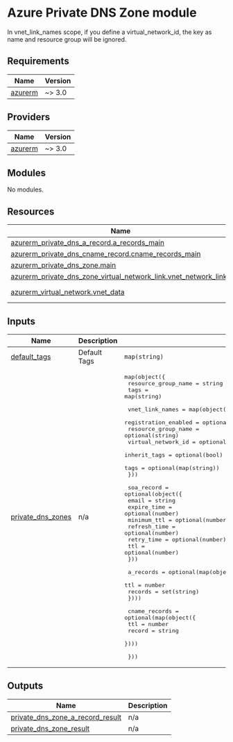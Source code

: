 # Azure Private DNS Zone module

In vnet_link_names scope, if you define a virtual_network_id, the key as name and resource group will be ignored.

<!-- BEGINNING OF PRE-COMMIT-TERRAFORM DOCS HOOK -->
## Requirements

| Name | Version |
|------|---------|
| <a name="requirement_azurerm"></a> [azurerm](#requirement\_azurerm) | ~> 3.0 |

## Providers

| Name | Version |
|------|---------|
| <a name="provider_azurerm"></a> [azurerm](#provider\_azurerm) | ~> 3.0 |

## Modules

No modules.

## Resources

| Name | Type |
|------|------|
| [azurerm_private_dns_a_record.a_records_main](https://registry.terraform.io/providers/hashicorp/azurerm/latest/docs/resources/private_dns_a_record) | resource |
| [azurerm_private_dns_cname_record.cname_records_main](https://registry.terraform.io/providers/hashicorp/azurerm/latest/docs/resources/private_dns_cname_record) | resource |
| [azurerm_private_dns_zone.main](https://registry.terraform.io/providers/hashicorp/azurerm/latest/docs/resources/private_dns_zone) | resource |
| [azurerm_private_dns_zone_virtual_network_link.vnet_network_links](https://registry.terraform.io/providers/hashicorp/azurerm/latest/docs/resources/private_dns_zone_virtual_network_link) | resource |
| [azurerm_virtual_network.vnet_data](https://registry.terraform.io/providers/hashicorp/azurerm/latest/docs/data-sources/virtual_network) | data source |

## Inputs

| Name | Description | Type | Default | Required |
|------|-------------|------|---------|:--------:|
| <a name="input_default_tags"></a> [default\_tags](#input\_default\_tags) | Default Tags | `map(string)` | `{}` | no |
| <a name="input_private_dns_zones"></a> [private\_dns\_zones](#input\_private\_dns\_zones) | n/a | <pre>map(object({<br>    resource_group_name = string<br>    tags                = map(string)<br><br>    vnet_link_names = map(object({<br>      registration_enabled = optional(bool)<br>      resource_group_name  = optional(string)<br>      virtual_network_id   = optional(string)<br>      inherit_tags         = optional(bool) #inherit tags from private dns zones<br>      tags                 = optional(map(string))<br>    }))<br><br>    soa_record = optional(object({<br>      email        = string<br>      expire_time  = optional(number)<br>      minimum_ttl  = optional(number)<br>      refresh_time = optional(number)<br>      retry_time   = optional(number)<br>      ttl          = optional(number)<br>    }))<br><br>    a_records = optional(map(object({<br>      ttl     = number<br>      records = set(string)<br>    })))<br><br>    cname_records = optional(map(object({<br>      ttl    = number<br>      record = string<br>    })))<br><br>  }))</pre> | n/a | yes |

## Outputs

| Name | Description |
|------|-------------|
| <a name="output_private_dns_zone_a_record_result"></a> [private\_dns\_zone\_a\_record\_result](#output\_private\_dns\_zone\_a\_record\_result) | n/a |
| <a name="output_private_dns_zone_result"></a> [private\_dns\_zone\_result](#output\_private\_dns\_zone\_result) | n/a |
<!-- END OF PRE-COMMIT-TERRAFORM DOCS HOOK -->

